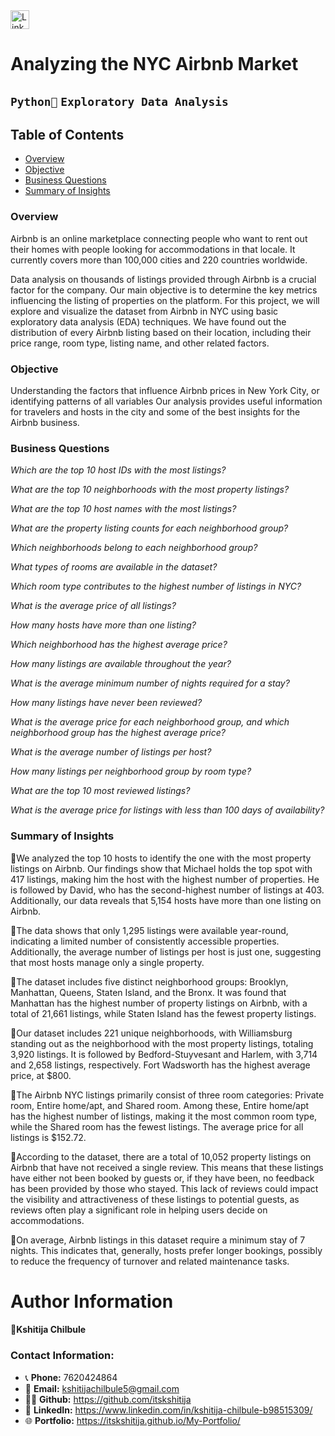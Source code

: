<a href="https://www.linkedin.com/in/kshitija-chilbule-b98515309/" target="_blank">
  <img src="https://img.shields.io/badge/LinkedIn-Connect-blue?style=flat&logo=linkedin" alt="LinkedIn Badge" style="height: 30px; width: auto;">
</a>

# Analyzing the NYC Airbnb Market 

## `Python🐍` `Exploratory Data Analysis`

## Table of Contents
- [Overview](#overview)
- [Objective](#objective)
- [Business Questions](#business-questions)
- [Summary of Insights](#summary-of-insights)

### Overview
Airbnb is an online marketplace connecting people who want to rent out their homes with people looking for accommodations in that locale. It currently covers more than 100,000 cities and 220 countries worldwide.

Data analysis on thousands of listings provided through Airbnb is a crucial factor for the company. Our main objective is to determine the key metrics influencing the listing of properties on the platform. For this project, we will explore and visualize the dataset from Airbnb in NYC using basic exploratory data analysis (EDA) techniques. We have found out the distribution of every Airbnb listing based on their location, including their price range, room type, listing name, and other related factors.

### Objective
Understanding the factors that influence Airbnb prices in New York City, or identifying patterns of all variables Our analysis provides useful information for travelers and hosts in the city and some of the best insights for the Airbnb business.

### Business Questions
*Which are the top 10 host IDs with the most listings?*

*What are the top 10 neighborhoods with the most property listings?*

*What are the top 10 host names with the most listings?*

*What are the property listing counts for each neighborhood group?*

*Which neighborhoods belong to each neighborhood group?*

*What types of rooms are available in the dataset?*

*Which room type contributes to the highest number of listings in NYC?*

*What is the average price of all listings?*

*How many hosts have more than one listing?*

*Which neighborhood has the highest average price?*

*How many listings are available throughout the year?*

*What is the average minimum number of nights required for a stay?*

*How many listings have never been reviewed?*

*What is the average price for each neighborhood group, and which neighborhood group has the highest average price?*

*What is the average number of listings per host?*

*How many listings per neighborhood group by room type?*

*What are the top 10 most reviewed listings?*

*What is the average price for listings with less than 100 days of availability?*

### Summary of Insights
🔰We analyzed the top 10 hosts to identify the one with the most property listings on Airbnb. Our findings show that Michael holds the top spot with 417 listings, making him the host with the highest number of properties. He is followed by David, who has the second-highest number of listings at 403. Additionally, our data reveals that 5,154 hosts have more than one listing on Airbnb.

🔰The data shows that only 1,295 listings were available year-round, indicating a limited number of consistently accessible properties. Additionally, the average number of listings per host is just one, suggesting that most hosts manage only a single property.

🔰The dataset includes five distinct neighborhood groups: Brooklyn, Manhattan, Queens, Staten Island, and the Bronx. It was found that Manhattan has the highest number of property listings on Airbnb, with a total of 21,661 listings, while Staten Island has the fewest property listings.

🔰Our dataset includes 221 unique neighborhoods, with Williamsburg standing out as the neighborhood with the most property listings, totaling 3,920 listings. It is followed by Bedford-Stuyvesant and Harlem, with 3,714 and 2,658 listings, respectively. Fort Wadsworth has the highest average price, at $800.

🔰The Airbnb NYC listings primarily consist of three room categories: Private room, Entire home/apt, and Shared room. Among these, Entire home/apt has the highest number of listings, making it the most common room type, while the Shared room has the fewest listings. The average price for all listings is $152.72.

🔰According to the dataset, there are a total of 10,052 property listings on Airbnb that have not received a single review. This means that these listings have either not been booked by guests or, if they have been, no feedback has been provided by those who stayed. This lack of reviews could impact the visibility and attractiveness of these listings to potential guests, as reviews often play a significant role in helping users decide on accommodations.

🔰On average, Airbnb listings in this dataset require a minimum stay of 7 nights. This indicates that, generally, hosts prefer longer bookings, possibly to reduce the frequency of turnover and related maintenance tasks. 

# **Author Information**

#### 👤Kshitija Chilbule

### Contact Information:
- 📞 <b>Phone:</b> 7620424864
- 📩 <b>Email:</b> kshitijachilbule5@gmail.com
- 👩‍💻 <b>Github:</b> https://github.com/itskshitija
- 📶 <b>LinkedIn:</b> https://www.linkedin.com/in/kshitija-chilbule-b98515309/
- 🌐 <b>Portfolio:</b> https://itskshitija.github.io/My-Portfolio/
